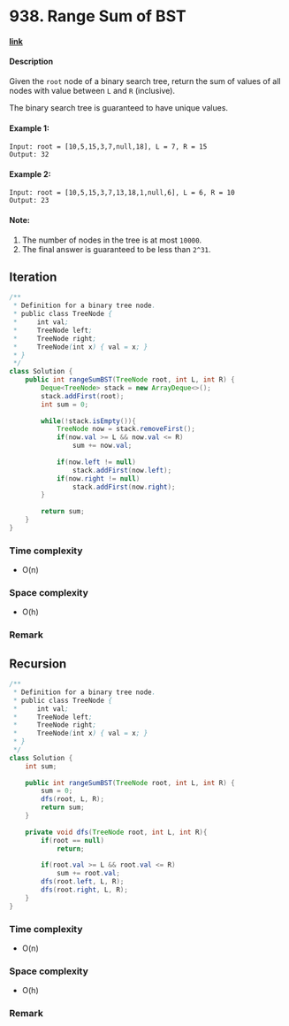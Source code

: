 # 938. Range Sum of BST

#### [link](https://leetcode.com/problems/range-sum-of-bst/)

#### Description
Given the `root` node of a binary search tree, return the sum of values of all nodes with value between `L` and `R` (inclusive).

The binary search tree is guaranteed to have unique values.

#### Example 1:
```
Input: root = [10,5,15,3,7,null,18], L = 7, R = 15
Output: 32
```
#### Example 2:
```
Input: root = [10,5,15,3,7,13,18,1,null,6], L = 6, R = 10
Output: 23
```

#### Note:
1. The number of nodes in the tree is at most `10000`.
2. The final answer is guaranteed to be less than `2^31`.

## Iteration
```java
/**
 * Definition for a binary tree node.
 * public class TreeNode {
 *     int val;
 *     TreeNode left;
 *     TreeNode right;
 *     TreeNode(int x) { val = x; }
 * }
 */
class Solution {
    public int rangeSumBST(TreeNode root, int L, int R) {
        Deque<TreeNode> stack = new ArrayDeque<>();
        stack.addFirst(root);
        int sum = 0;
            
        while(!stack.isEmpty()){
            TreeNode now = stack.removeFirst();
            if(now.val >= L && now.val <= R)
                sum += now.val;
            
            if(now.left != null)
                stack.addFirst(now.left);
            if(now.right != null)
                stack.addFirst(now.right);
        }
        
        return sum;
    }
}
```
### Time complexity
* O(n)
### Space complexity
* O(h)
### Remark

## Recursion
```java
/**
 * Definition for a binary tree node.
 * public class TreeNode {
 *     int val;
 *     TreeNode left;
 *     TreeNode right;
 *     TreeNode(int x) { val = x; }
 * }
 */
class Solution {
    int sum;
    
    public int rangeSumBST(TreeNode root, int L, int R) {
        sum = 0;
        dfs(root, L, R);
        return sum;
    }
    
    private void dfs(TreeNode root, int L, int R){
        if(root == null)
            return;
        
        if(root.val >= L && root.val <= R)
            sum += root.val;
        dfs(root.left, L, R);
        dfs(root.right, L, R);
    }
}
```
### Time complexity
* O(n)
### Space complexity
* O(h)
### Remark